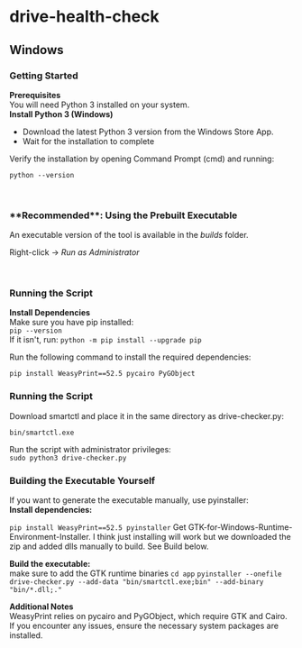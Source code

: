 # drive-health-check
<h2>Windows</h2>
<h3>Getting Started</h3>
<b>Prerequisites</b><br/>
You will need Python 3 installed on your system.<br/>
<!-- 
<b>Install Python 3 (Windows)</b>
- Download the latest Python 3 installer from python.org.<br/>
- Run the installer and check the box for "Add Python to PATH".<br/>
- Click Install Now and follow the prompts.<br/> -->
<b>Install Python 3 (Windows)</b>
<br/>

- Download the latest Python 3 version from the Windows Store App.<br/>
- Wait for the installation to complete<br/>

Verify the installation by opening Command Prompt (cmd) and running:
<br/>

```python --version```

<br/>

<h3>**Recommended**: Using the Prebuilt Executable</h3>
An executable version of the tool is available in the <i>builds</i> folder.<br/>

Right-click → <i>Run as Administrator</i><br/>



<br/>
<h3>Running the Script</h3>

<b>Install Dependencies</b><br/>
Make sure you have pip installed:<br/>
```pip --version```
<br/>
If it isn't, run:
```python -m pip install --upgrade pip```<br/>

Run the following command to install the required dependencies:<br/>

```pip install WeasyPrint==52.5 pycairo PyGObject```
<br/>

<h3>Running the Script</h3>
Download smartctl and place it in the same directory as drive-checker.py:<br/>

```bin/smartctl.exe```<br/>

Run the script with administrator privileges:<br/>
```sudo python3 drive-checker.py```
<br/>

<h3>Building the Executable Yourself</h3>
If you want to generate the executable manually, use pyinstaller:
<br/>
<b>Install dependencies:</b><br/>

```pip install WeasyPrint==52.5 pyinstaller```
Get GTK-for-Windows-Runtime-Environment-Installer. I think just installing will work but we downloaded the zip and added dlls manually to build. See Build below.
<br/>

<b>Build the executable:</b><br/>
make sure to add the GTK runtime binaries
```cd app```
```pyinstaller --onefile drive-checker.py --add-data "bin/smartctl.exe;bin" --add-binary "bin/*.dll;."```
<br/>

<b>Additional Notes</b><br/>
WeasyPrint relies on pycairo and PyGObject, which require GTK and Cairo.<br/>
If you encounter any issues, ensure the necessary system packages are installed.<br/>
